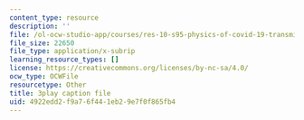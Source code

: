 ```yaml
---
content_type: resource
description: ''
file: /ol-ocw-studio-app/courses/res-10-s95-physics-of-covid-19-transmission-fall-2020/4922edd2f9a76f441eb29e7f0f865fb4_X1or8Ish5OU.srt
file_size: 22650
file_type: application/x-subrip
learning_resource_types: []
license: https://creativecommons.org/licenses/by-nc-sa/4.0/
ocw_type: OCWFile
resourcetype: Other
title: 3play caption file
uid: 4922edd2-f9a7-6f44-1eb2-9e7f0f865fb4
---
```

